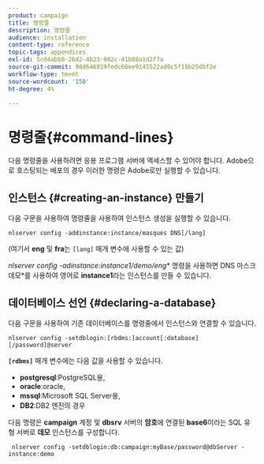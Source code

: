 ```yaml
---
product: campaign
title: 명령줄
description: 명령줄
audience: installation
content-type: reference
topic-tags: appendices
exl-id: 5cd4abb0-2bd2-4b23-902c-41b08a1d2f7a
source-git-commit: 98d646919fedc66ee9145522ad0c5f15b25dbf2e
workflow-type: tm+mt
source-wordcount: '150'
ht-degree: 4%

---
```


# 명령줄{#command-lines}

다음 명령줄을 사용하려면 응용 프로그램 서버에 액세스할 수 있어야 합니다. Adobe으로 호스팅되는 배포의 경우 이러한 명령은 Adobe로만 실행할 수 있습니다.

## 인스턴스 {#creating-an-instance} 만들기

다음 구문을 사용하여 명령줄을 사용하여 인스턴스 생성을 실행할 수 있습니다.

```
nlserver config -addinstance:instance/masques DNS[/lang]
```

(여기서 **eng** 및 **fra**&#x200B;는 `[lang]` 매개 변수에 사용할 수 있는 값)

**nlserver config -adinstance:instance1/demo*/eng** 명령을 사용하면 DNS 마스크 데모*를 사용하여 영어로 **instance1**&#x200B;라는 인스턴스를 만들 수 있습니다.

## 데이터베이스 선언 {#declaring-a-database}

다음 구문을 사용하여 기존 데이터베이스를 명령줄에서 인스턴스와 연결할 수 있습니다.

```
nlserver config -setdblogin:[rbdms:]account[:database][/password]@server
```

**`[rdbms]`** 매개 변수에는 다음 값을 사용할 수 있습니다.

* **postgresql**:PostgreSQL용,
* **oracle**:oracle,
* **mssql**:Microsoft SQL Server용,
* **DB2**:DB2 엔진의 경우

다음 명령은 **campaign** 계정 및 **dbsrv** 서버의 **암호**&#x200B;에 연결된 **base6**&#x200B;이라는 SQL 유형 서버로 **데모** 인스턴스를 구성합니다.

```
 nlserver config -setdblogin:db:campaign:myBase/password@dbServer -instance:demo
```

